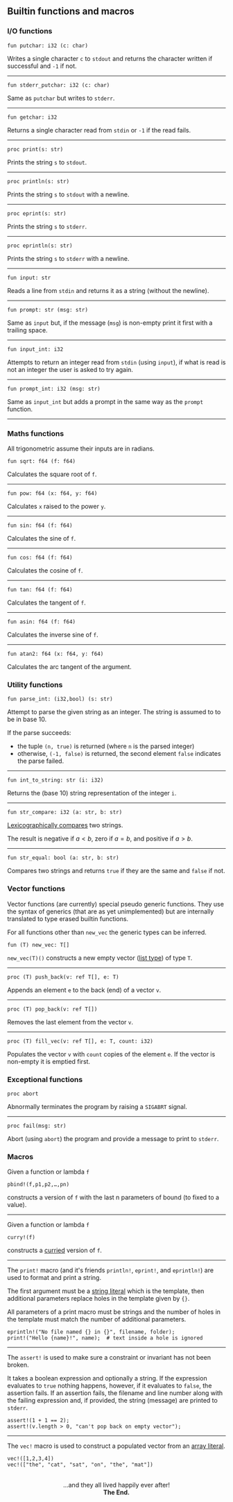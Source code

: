 ## Builtin functions and macros

### I/O functions

```mank
fun putchar: i32 (c: char)
```

Writes a single character `c` to `stdout` and returns the character written if successful and `-1` if not.

---

```mank
fun stderr_putchar: i32 (c: char)
```
Same as `putchar` but writes to `stderr`.

---

```mank
fun getchar: i32
```
Returns a single character read from `stdin` or `-1` if the read fails.

---

```mank
proc print(s: str)
```
Prints the string `s` to `stdout`.

---

```mank
proc println(s: str)
```
Prints the string `s` to `stdout` with a newline.

---

```mank
proc eprint(s: str)
```
Prints the string `s` to `stderr`.

---

```mank
proc eprintln(s: str)
```
Prints the string `s` to `stderr` with a newline.

---

```mank
fun input: str
```
Reads a line from `stdin` and returns it as a string (without the newline).

---

```mank
fun prompt: str (msg: str)
```
Same as `input` but, if the message (`msg`) is non-empty print it first with a trailing space.

---

```mank
fun input_int: i32
```
Attempts to return an integer read from `stdin` (using `input`), if what is read is not an integer the user is asked to try again.

---

```mank
fun prompt_int: i32 (msg: str)
```
Same as `input_int` but adds a prompt in the same way as the `prompt` function.

---

### Maths functions

All trigonometric assume their inputs are in radians.

```mank
fun sqrt: f64 (f: f64)
```
Calculates the square root of `f`.

---

```mank
fun pow: f64 (x: f64, y: f64)
```
Calculates `x` raised to the power `y`.

---

```mank
fun sin: f64 (f: f64)
```
Calculates the sine of `f`.

---

```mank
fun cos: f64 (f: f64)
```
Calculates the cosine of `f`.

---

```mank
fun tan: f64 (f: f64)
```
Calculates the tangent of `f`.

---

```mank
fun asin: f64 (f: f64)
```
Calculates the inverse sine of `f`.

---

```mank
fun atan2: f64 (x: f64, y: f64)
```
Calculates the arc tangent of the argument.

### Utility functions

```mank
fun parse_int: (i32,bool) (s: str)
```

Attempt to parse the given string as an integer. The string is assumed to
to be in base 10.


If the parse succeeds:
  - the tuple `(n, true)` is returned (where `n` is the parsed integer)
  - otherwise, `(-1, false)` is returned, the second element `false` indicates the parse failed.

---

```mank
fun int_to_string: str (i: i32)
```
Returns the (base 10) string representation of the integer `i`.

---

```mank
fun str_compare: i32 (a: str, b: str)
```
[Lexicographically compares](https://en.wikipedia.org/wiki/Lexicographic_order) two strings.

The result is negative if $a \lt b$, zero if $a = b$, and positive if $a \gt b$.

---

```mank
fun str_equal: bool (a: str, b: str)
```

Compares two strings and returns `true` if they are the same and `false` if not.

### Vector functions

Vector functions (are currently) special pseudo generic functions.
They use the syntax of generics (that are as yet unimplemented) but are internally
translated to type erased builtin functions.


For all functions other than `new_vec` the generic types can be inferred.

```
fun (T) new_vec: T[]
```
`new_vec(T)()` constructs a new empty vector ([list type](#list-types)) of type `T`.

---

```
proc (T) push_back(v: ref T[], e: T)
```
Appends an element `e` to the back (end) of a vector `v`.

---

```
proc (T) pop_back(v: ref T[])
```
Removes the last element from the vector `v`.

---

```
proc (T) fill_vec(v: ref T[], e: T, count: i32)
```
Populates the vector `v` with `count` copies of the element `e`. If the vector
is non-empty it is emptied first.


### Exceptional functions

```mank
proc abort
```
Abnormally terminates the program by raising a `SIGABRT` signal.

---

```mank
proc fail(msg: str)
```

Abort (using `abort`) the program and provide a message to print to `stderr`.

### Macros

Given a function or lambda `f`

```mank
pbind!(f,p1,p2,…,pn)
```
constructs a version of `f` with the last n parameters of bound (to fixed to a value).

---

Given a function or lambda `f`

```mank
curry!(f)
```
constructs a [curried](https://en.wikipedia.org/wiki/Currying) version of `f`.

---

The `print!` macro (and it's friends `println!`, `eprint!`, and `eprintln!`) are
used to format and print a string.


The first argument must be a [string literal](#string-literals) which is the
template, then additional parameters replace holes in the template given by `{}`.


All parameters of a print macro must be strings and the number of holes in
the template must match the number of additional parameters.

```mank
eprintln!("No file named {} in {}", filename, folder);
print!("Hello {name}!", name);  # text inside a hole is ignored
```

---

The `assert!` is used to make sure a constraint or invariant has not been broken.


It takes a boolean expression and optionally a string. If the expression
evaluates to `true` nothing happens, however, if it evaluates to `false`, the
assertion fails. If an assertion fails, the filename and line number along with the
failing expression and, if provided, the string (message) are printed to `stderr`.

```mank
assert!(1 + 1 == 2);
assert!(v.length > 0, "can't pop back on empty vector");
```

---

The `vec!` macro is used to construct a populated vector from an [array literal](#array-literals).

```mank
vec!([1,2,3,4])
vec!(["the", "cat", "sat", "on", "the", "mat"])
```

<br/>
<div style="text-align:center ">
...and they all lived happily ever after!<br/>
<b>The End.</b>
</div>

